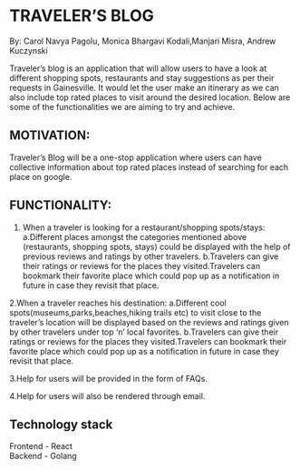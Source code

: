 # TRAVELER’S BLOG
By: Carol Navya Pagolu, Monica Bhargavi Kodali,Manjari Misra, Andrew Kuczynski

Traveler’s blog is an application that will allow users to have a look at different shopping spots, restaurants and stay suggestions as per their requests in Gainesville. It would let the user make an itinerary as we can also include top rated places to visit around the desired location. Below are some of the functionalities we are aiming to try and achieve. 
## MOTIVATION:
Traveler’s Blog will be a one-stop application where users can have collective information about top rated places instead of searching for each place on google.
## FUNCTIONALITY:
1. When a traveler is looking for a restaurant/shopping spots/stays:
a.Different places amongst the categories mentioned above (restaurants, shopping spots, stays) could be displayed with the help of previous reviews and ratings by         other travelers. 
b.Travelers can give their ratings or reviews for the places they visited.Travelers can bookmark their favorite place which could pop up as a notification in future in case they revisit that place.

2.When a traveler reaches his destination:
a.Different cool spots(museums,parks,beaches,hiking trails etc) to visit close to the traveler’s location will be displayed based on the reviews and ratings given by other travelers under top ‘n’ local favorites.
b.Travelers can give their ratings or reviews for the places they visited.Travelers can bookmark their favorite place which could pop up as a notification in future in case they revisit that place.

3.Help for users will be provided in the form of FAQs.

4.Help for users will also be rendered through email.

## Technology stack
Frontend - React <br />
Backend  - Golang
